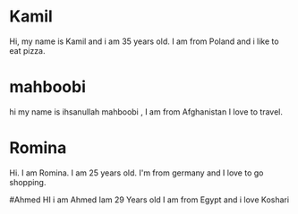 

# Kamil
Hi, my name is Kamil and i am 35 years old. I am from Poland and i like to eat pizza.

# mahboobi

hi my name is ihsanullah mahboobi , I am from Afghanistan  I love to travel.
# Romina
Hi. I am Romina. I am 25 years old. I'm from germany and I love to go shopping.

#Ahmed
HI i am Ahmed Iam 29 Years old I am from Egypt and i love Koshari

